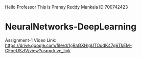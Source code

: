 Hello Professor 
This is Pranay Reddy Mankala ID:700742423
# NeuralNetworks-DeepLearning

Assignment-1 Video Link: https://drive.google.com/file/d/1gRaGXHlgUTOudK47g6TkEM-CFneUSzIV/view?usp=drive_link
